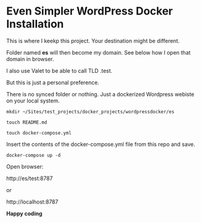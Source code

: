 # Even Simpler WordPress Docker Installation

This is where I keekp this project. Your destination might be different.

Folder named **es** will then become my domain. See below how I open that domain in browser.

I also use Valet to be able to call TLD .test.

But this is just a personal preference.

There is no synced folder or nothing. Just a dockerized Wordpress webiste on your local system.

`mkdir ~/Sites/test_projects/docker_projects/wordpressdocker/es`

`touch README.md`

`touch docker-compose.yml`

Insert the contents of the docker-compose.yml file from this repo and save.

`docker-compose up -d`

Open browser:

http://es/test:8787

or

http://localhost:8787

**Happy coding**
